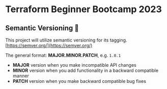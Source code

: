 # Terraform Beginner Bootcamp 2023

## Semantic Versioning :mage:

This project will utilize semantic versioning for its tagging.
[https://semver.org/](https://semver.org/)

The general format: 
**MAJOR.MINOR.PATCH**, e.g. `1.0.1`
- **MAJOR** version when you make incompatible API changes
- **MINOR** version when you add functionality in a backward compatible manner
- **PATCH** version when you make backward compatible bug fixes